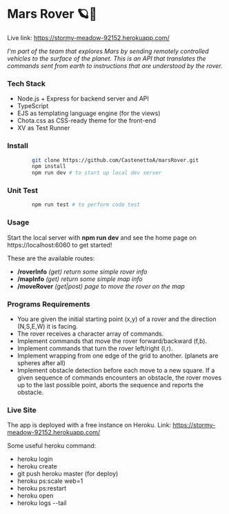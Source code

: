 # Mars Rover 🪐🤖
Live link: https://stormy-meadow-92152.herokuapp.com/

*I'm part of the team that explores Mars by sending remotely controlled vehicles to the surface of the planet. 
This is an API that translates the commands sent from earth to instructions that are understood by the rover.*

### Tech Stack
* Node.js + Express for backend server and API
* TypeScript
* EJS as templating language engine (for the views)
* Chota.css as CSS-ready theme for the front-end
* XV as Test Runner

### Install
```sh
        git clone https://github.com/CastenettoA/marsRover.git
        npm install
        npm run dev # to start up local dev server
```

### Unit Test
```sh
        npm run test # to perform code test
```

### Usage
Start the local server with **npm run dev** and see the home page on https://localhost:6060 to get started!

These are the available routes:
* **/roverInfo** *(get) return some simple rover info*
* **/mapInfo** *(get) return some simple map info*
* **/moveRover** *(get|post) page to move the rover on the map*

### Programs Requirements
* You are given the initial starting point (x,y) of a rover and the direction (N,S,E,W) it is facing.
* The rover receives a character array of commands.
* Implement commands that move the rover forward/backward (f,b).
* Implement commands that turn the rover left/right (l,r).
* Implement wrapping from one edge of the grid to another. (planets are spheres after all)
* Implement obstacle detection before each move to a new square. If a given sequence of commands encounters an obstacle, the rover moves up to the last possible point, aborts the sequence and reports the obstacle.

### Live Site
The app is deployed with a free instance on Heroku.
Link: https://stormy-meadow-92152.herokuapp.com/

Some useful heroku command: 
* heroku login
* heroku create
* git push heroku master (for deploy)
* heroku ps:scale web=1
* heroku ps:restart
* heroku open
* heroku logs --tail
